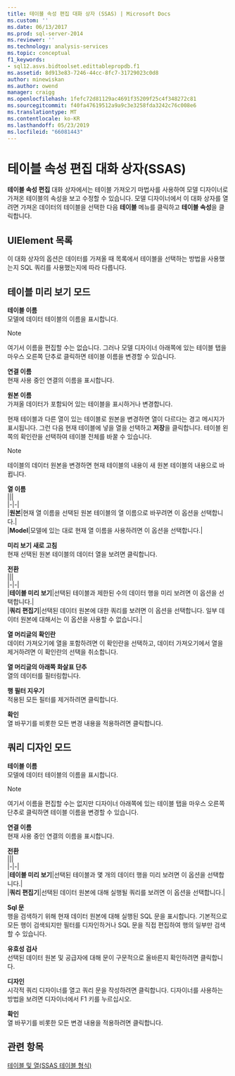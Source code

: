 ```yaml
---
title: 테이블 속성 편집 대화 상자 (SSAS) | Microsoft Docs
ms.custom: ''
ms.date: 06/13/2017
ms.prod: sql-server-2014
ms.reviewer: ''
ms.technology: analysis-services
ms.topic: conceptual
f1_keywords:
- sql12.asvs.bidtoolset.edittablepropdb.f1
ms.assetid: 8d913e83-7246-44cc-8fc7-31729023c0d8
author: minewiskan
ms.author: owend
manager: craigg
ms.openlocfilehash: 1fefc72d81129ac4691f35209f25c4f348272c81
ms.sourcegitcommit: f40fa47619512a9a9c3e3258fda3242c76c008e6
ms.translationtype: MT
ms.contentlocale: ko-KR
ms.lasthandoff: 05/23/2019
ms.locfileid: "66081443"
---
```

# <a name="edit-table-properties-dialog-box-ssas"></a>테이블 속성 편집 대화 상자(SSAS)
  **테이블 속성 편집** 대화 상자에서는 테이블 가져오기 마법사를 사용하여 모델 디자이너로 가져온 테이블의 속성을 보고 수정할 수 있습니다. 모델 디자이너에서 이 대화 상자를 열려면 가져온 데이터의 테이블을 선택한 다음 **테이블** 메뉴를 클릭하고 **테이블 속성**을 클릭합니다.  
  
## <a name="uielement-list"></a>UIElement 목록  
 이 대화 상자의 옵션은 데이터를 가져올 때 목록에서 테이블을 선택하는 방법을 사용했는지 SQL 쿼리를 사용했는지에 따라 다릅니다.  
  
## <a name="table-preview-mode"></a>테이블 미리 보기 모드  
 **테이블 이름**  
 모델에 데이터 테이블의 이름을 표시합니다.  
  
> [!NOTE]  
>  여기서 이름을 편집할 수는 없습니다. 그러나 모델 디자이너 아래쪽에 있는 테이블 탭을 마우스 오른쪽 단추로 클릭하면 테이블 이름을 변경할 수 있습니다.  
  
 **연결 이름**  
 현재 사용 중인 연결의 이름을 표시합니다.  
  
 **원본 이름**  
 가져올 데이터가 포함되어 있는 테이블을 표시하거나 변경합니다.  
  
 현재 테이블과 다른 열이 있는 테이블로 원본을 변경하면 열이 다르다는 경고 메시지가 표시됩니다. 그런 다음 현재 테이블에 넣을 열을 선택하고 **저장**을 클릭합니다. 테이블 왼쪽의 확인란을 선택하여 테이블 전체를 바꿀 수 있습니다.  
  
> [!NOTE]  
>  테이블의 데이터 원본을 변경하면 현재 테이블의 내용이 새 원본 테이블의 내용으로 바뀝니다.  
  
 **열 이름**  
 |||  
|-|-|  
|**원본**|현재 열 이름을 선택된 원본 테이블의 열 이름으로 바꾸려면 이 옵션을 선택합니다.|  
|**Model**|모델에 있는 대로 현재 열 이름을 사용하려면 이 옵션을 선택합니다.|  
  
 **미리 보기 새로 고침**  
 현재 선택된 원본 테이블의 데이터 열을 보려면 클릭합니다.  
  
 **전환**  
 |||  
|-|-|  
|**테이블 미리 보기**|선택된 테이블과 제한된 수의 데이터 행을 미리 보려면 이 옵션을 선택합니다.|  
|**쿼리 편집기**|선택된 데이터 원본에 대한 쿼리를 보려면 이 옵션을 선택합니다. 일부 데이터 원본에 대해서는 이 옵션을 사용할 수 없습니다.|  
  
 **열 머리글의 확인란**  
 데이터 가져오기에 열을 포함하려면 이 확인란을 선택하고, 데이터 가져오기에서 열을 제거하려면 이 확인란의 선택을 취소합니다.  
  
 **열 머리글의 아래쪽 화살표 단추**  
 열의 데이터를 필터링합니다.  
  
 **행 필터 지우기**  
 적용된 모든 필터를 제거하려면 클릭합니다.  
  
 **확인**  
 열 바꾸기를 비롯한 모든 변경 내용을 적용하려면 클릭합니다.  
  
## <a name="query-design-mode"></a>쿼리 디자인 모드  
 **테이블 이름**  
 모델에 데이터 테이블의 이름을 표시합니다.  
  
> [!NOTE]  
>  여기서 이름을 편집할 수는 없지만 디자이너 아래쪽에 있는 테이블 탭을 마우스 오른쪽 단추로 클릭하면 테이블 이름을 변경할 수 있습니다.  
  
 **연결 이름**  
 현재 사용 중인 연결의 이름을 표시합니다.  
  
 **전환**  
 |||  
|-|-|  
|**테이블 미리 보기**|선택된 테이블과 몇 개의 데이터 행을 미리 보려면 이 옵션을 선택합니다.|  
|**쿼리 편집기**|선택된 데이터 원본에 대해 실행될 쿼리를 보려면 이 옵션을 선택합니다.|  
  
 **Sql 문**  
 행을 검색하기 위해 현재 데이터 원본에 대해 실행된 SQL 문을 표시합니다. 기본적으로 모든 행이 검색되지만 필터를 디자인하거나 SQL 문을 직접 편집하여 행의 일부만 검색할 수 있습니다.  
  
 **유효성 검사**  
 선택된 데이터 원본 및 공급자에 대해 문이 구문적으로 올바른지 확인하려면 클릭합니다.  
  
 **디자인**  
 시각적 쿼리 디자이너를 열고 쿼리 문을 작성하려면 클릭합니다. 디자이너를 사용하는 방법을 보려면 디자이너에서 F1 키를 누르십시오.  
  
 **확인**  
 열 바꾸기를 비롯한 모든 변경 내용을 적용하려면 클릭합니다.  
  
## <a name="see-also"></a>관련 항목  
 [테이블 및 열&#40;SSAS 테이블 형식&#41;](tabular-models/tables-and-columns-ssas-tabular.md)  
  
  

